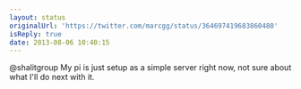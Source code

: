 ```yaml
---
layout: status
originalUrl: 'https://twitter.com/marcgg/status/364697419683860480'
isReply: true
date: 2013-08-06 10:40:15
---
```


@shalitgroup My pi is just setup as a simple server right now, not sure about what I'll do next with it.
